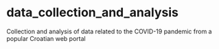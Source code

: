 # data_collection_and_analysis
Collection and analysis of data related to the COVID-19 pandemic from a popular Croatian web portal

